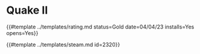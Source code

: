 # Quake II

{{#template ../templates/rating.md status=Gold date=04/04/23 installs=Yes opens=Yes}} 

{{#template ../templates/steam.md id=2320}}